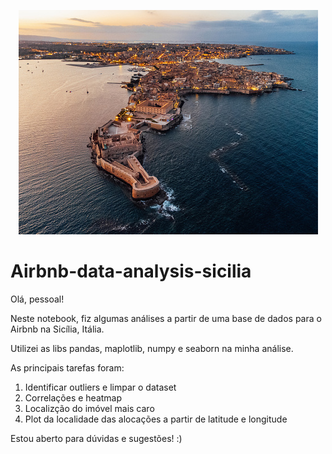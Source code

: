 <p align="center">
  <img src="banner_sicily.jpg" >
</p>

# Airbnb-data-analysis-sicilia

Olá, pessoal!

Neste notebook, fiz algumas análises a partir de uma base de dados para o Airbnb na Sicília, Itália.

Utilizei as libs pandas, maplotlib, numpy e seaborn na minha análise.

As principais tarefas foram:

1) Identificar outliers e limpar o dataset
2) Correlações e heatmap
3) Localizção do imóvel mais caro
4) Plot da localidade das alocações a partir de latitude e longitude

Estou aberto para dúvidas e sugestões! :)
